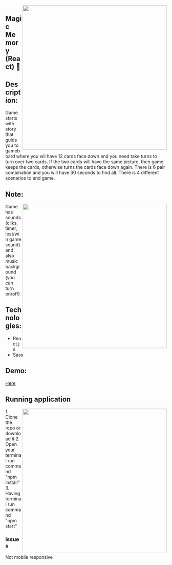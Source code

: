 <img src="https://user-images.githubusercontent.com/102720711/205870474-dac0c1ff-3eeb-4695-9ae3-d1fd776ebcb8.png" width = "450" align="right" /> 
 
## Magic Memory (React) :crystal_ball:
## Description: 
Game starts with story that guids you to gameboard where you wil have 12 cards face down and you need take turns to turn over two cards. If the two cards will have the same picture, then game keeps the cards,
otherwise turns the cards face down again. There is 6 pair combination and you will have 30 seconds to find all. There is 4 different scenarios to end game.</br>

## Note: 
<img src="https://user-images.githubusercontent.com/102720711/205870212-b9912107-5fb2-4da0-b0cb-3f9039dfc2e7.png" width = "450" align="right" />
Game has sounds (cliks, timer, lost/win game sound) and also music background (you can turn on/off)

## Technologies:
- React.js
- Sass

 ## Demo: 
[Here](https://magic-memory-ldz0.onrender.com) </br>

## Running application
<img src="https://user-images.githubusercontent.com/102720711/205870699-bf3ce9b0-a659-452c-95a2-65f011a9a5fd.png" width = "450" align="right" /> 
1. Clone the repo or download it
2. Open your terminal  run command "npm install"
3. Having terminal run command "npm start"

### Issues
Not mobile responsive
